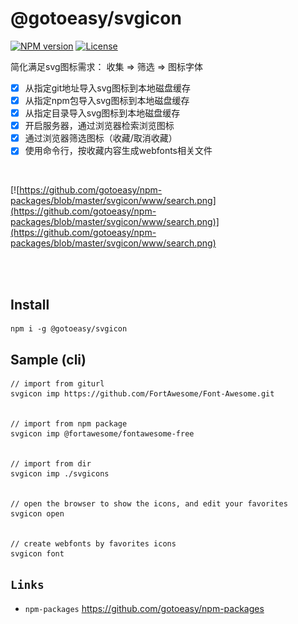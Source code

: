 # @gotoeasy/svgicon

[![NPM version](https://img.shields.io/npm/v/@gotoeasy/svgicon.svg)](https://www.npmjs.com/package/@gotoeasy/svgicon)
[![License](https://img.shields.io/badge/License-Apache%202-brightgreen.svg)](http://www.apache.org/licenses/LICENSE-2.0)
<br>

简化满足svg图标需求： 收集 => 筛选 => 图标字体<br>

- [x] 从指定git地址导入svg图标到本地磁盘缓存<br>
- [x] 从指定npm包导入svg图标到本地磁盘缓存<br>
- [x] 从指定目录导入svg图标到本地磁盘缓存<br>
- [x] 开启服务器，通过浏览器检索浏览图标<br>
- [x] 通过浏览器筛选图标（收藏/取消收藏）<br>
- [x] 使用命令行，按收藏内容生成webfonts相关文件<br>

<br>

[![https://github.com/gotoeasy/npm-packages/blob/master/svgicon/www/search.png](https://github.com/gotoeasy/npm-packages/blob/master/svgicon/www/search.png)](https://github.com/gotoeasy/npm-packages/blob/master/svgicon/www/search.png)


<br>
<br>

## Install
```
npm i -g @gotoeasy/svgicon
```


## Sample (cli)
```
// import from giturl
svgicon imp https://github.com/FortAwesome/Font-Awesome.git


// import from npm package
svgicon imp @fortawesome/fontawesome-free


// import from dir
svgicon imp ./svgicons


// open the browser to show the icons, and edit your favorites
svgicon open


// create webfonts by favorites icons
svgicon font
```




## `Links`
* `npm-packages` https://github.com/gotoeasy/npm-packages

